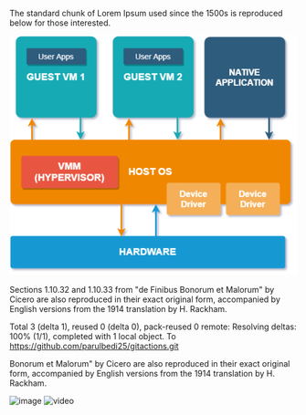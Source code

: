 The standard chunk of Lorem Ipsum used since the 1500s is reproduced below for those interested.



![Architecture image](https://github.com/parulbedi/aws-bootcamp-cruddur-2023/blob/main/screenshots/hosted-hypervisor.png)

Sections 1.10.32 and 1.10.33 from "de Finibus Bonorum et Malorum" by Cicero are also reproduced in their exact original form, accompanied by English versions from the 1914 translation by H. Rackham.


Total 3 (delta 1), reused 0 (delta 0), pack-reused 0
remote: Resolving deltas: 100% (1/1), completed with 1 local object.
To https://github.com/parulbedi25/gitactions.git

Bonorum et Malorum" by Cicero are also reproduced in their exact original form, accompanied by English versions from the 1914 translation by H. Rackham.


![image](https://i.imgur.com/ydnAi5N.png)
![video](https://i.imgur.com/RmJPeCl.gif)